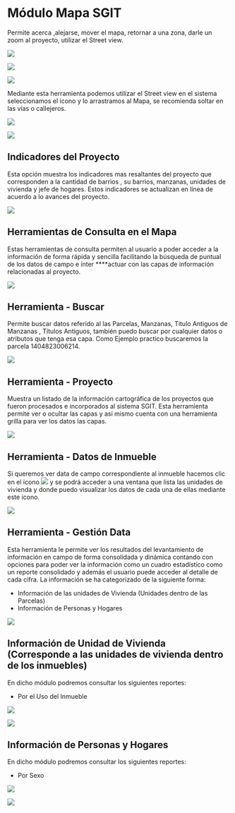 # Módulo  Mapa SGIT

Permite acerca ,alejarse, mover el mapa, retornar a una zona, darle un zoom al proyecto, utilizar el Street view.

![](../.gitbook/assets/image%20%28225%29.png)

![](../.gitbook/assets/image%20%28156%29.png)

![](../.gitbook/assets/image%20%28240%29.png)

Mediante esta herramienta podemos utilizar el Street view en el sistema seleccionamos el icono y lo arrastramos al Mapa,  se recomienda soltar en las vías o callejeros.

![](../.gitbook/assets/image%20%28137%29.png)

![](../.gitbook/assets/image%20%28181%29.png)

## Indicadores del Proyecto

Esta opción muestra los indicadores mas resaltantes del proyecto que corresponden a la cantidad de barrios , su barrios, manzanas, unidades de vivienda y jefe de hogares. Estos indicadores se actualizan en línea de acuerdo a lo avances del proyecto.

![](../.gitbook/assets/image%20%28173%29.png)

## Herramientas de Consulta en el Mapa

Estas herramientas de consulta permiten al usuario a poder acceder a la información de forma rápida y sencilla facilitando la búsqueda de puntual de los datos de campo e ínter ****actuar con las capas de información relacionadas al proyecto.

![](../.gitbook/assets/image%20%28148%29.png)

## **Herramienta - Buscar** <a id="herramienta_buscar"></a>

Permite buscar datos referido al las Parcelas, Manzanas, Titulo Antiguos de Manzanas , Títulos Antiguos, también puedo buscar por cualquier datos o atributos que tenga esa capa.  Como Ejemplo practico buscaremos la parcela  1404823006214.

![](../.gitbook/assets/image%20%28185%29.png)

## Herramienta - Proyecto

Muestra un listado de la información cartográfica de los proyectos que fueron procesados e incorporados al sistema SGIT.  Esta herramienta permite ver o ocultar las capas y así mismo cuenta con una herramienta  grilla para ver los datos las capas.

![](../.gitbook/assets/image%20%2818%29.png)

## Herramienta - Datos de Inmueble

Si queremos ver data de campo correspondiente al inmueble hacemos clic en el icono    ![](../.gitbook/assets/image%20%2841%29.png)   y se podrá acceder a una ventana que lista las unidades de vivienda y donde puedo visualizar los datos de cada una de ellas mediante este icono.

![](../.gitbook/assets/image%20%28160%29.png)

## Herramienta - Gestión Data

Esta herramienta le permite ver los resultados del levantamiento de información en campo de forma consolidada y dinámica contando con opciones para poder ver la información como un cuadro estadístico como un reporte consolidado y además el usuario puede acceder al detalle de cada cifra.  La información se ha categorizado de la siguiente forma:

* Información de  las unidades de Vivienda \(Unidades dentro de las Parcelas\)
* Información de Personas y Hogares

![](../.gitbook/assets/image%20%28233%29.png)

## Información de Unidad de Vivienda \(Corresponde a las unidades de vivienda dentro de los inmuebles\)

En dicho módulo podremos consultar los siguientes reportes:

* Por el Uso del Inmueble

![](../.gitbook/assets/image%20%2894%29.png)

![](../.gitbook/assets/image%20%2843%29.png)

## Información de Personas y Hogares

En dicho módulo podremos consultar los siguientes reportes:

* Por Sexo

![](../.gitbook/assets/image%20%28244%29.png)

![](../.gitbook/assets/image%20%28211%29.png)

